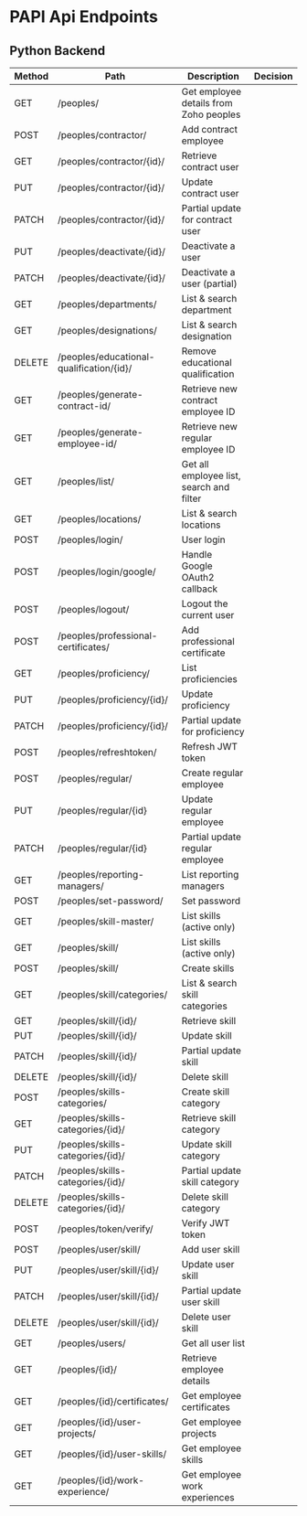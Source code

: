 # PAPI Api Endpoints

## Python Backend

| Method | Path                                     | Description                              | Decision |
| ------ | ---------------------------------------- | ---------------------------------------- | -------- |
| GET    | /peoples/                                | Get employee details from Zoho peoples   |          |
| POST   | /peoples/contractor/                     | Add contract employee                    |          |
| GET    | /peoples/contractor/{id}/                | Retrieve contract user                   |          |
| PUT    | /peoples/contractor/{id}/                | Update contract user                     |          |
| PATCH  | /peoples/contractor/{id}/                | Partial update for contract user         |          |
| PUT    | /peoples/deactivate/{id}/                | Deactivate a user                        |          |
| PATCH  | /peoples/deactivate/{id}/                | Deactivate a user (partial)              |          |
| GET    | /peoples/departments/                    | List & search department                 |          |
| GET    | /peoples/designations/                   | List & search designation                |          |
| DELETE | /peoples/educational-qualification/{id}/ | Remove educational qualification         |          |
| GET    | /peoples/generate-contract-id/           | Retrieve new contract employee ID        |          |
| GET    | /peoples/generate-employee-id/           | Retrieve new regular employee ID         |          |
| GET    | /peoples/list/                           | Get all employee list, search and filter |          |
| GET    | /peoples/locations/                      | List & search locations                  |          |
| POST   | /peoples/login/                          | User login                               |          |
| POST   | /peoples/login/google/                   | Handle Google OAuth2 callback            |          |
| POST   | /peoples/logout/                         | Logout the current user                  |          |
| POST   | /peoples/professional-certificates/      | Add professional certificate             |          |
| GET    | /peoples/proficiency/                    | List proficiencies                       |          |
| PUT    | /peoples/proficiency/{id}/               | Update proficiency                       |          |
| PATCH  | /peoples/proficiency/{id}/               | Partial update for proficiency           |          |
| POST   | /peoples/refreshtoken/                   | Refresh JWT token                        |          |
| POST   | /peoples/regular/                        | Create regular employee                  |          |
| PUT    | /peoples/regular/{id}                    | Update regular employee                  |          |
| PATCH  | /peoples/regular/{id}                    | Partial update regular employee          |          |
| GET    | /peoples/reporting-managers/             | List reporting managers                  |          |
| POST   | /peoples/set-password/                   | Set password                             |          |
| GET    | /peoples/skill-master/                   | List skills (active only)                |          |
| GET    | /peoples/skill/                          | List skills (active only)                |          |
| POST   | /peoples/skill/                          | Create skills                            |          |
| GET    | /peoples/skill/categories/               | List & search skill categories           |          |
| GET    | /peoples/skill/{id}/                     | Retrieve skill                           |          |
| PUT    | /peoples/skill/{id}/                     | Update skill                             |          |
| PATCH  | /peoples/skill/{id}/                     | Partial update skill                     |          |
| DELETE | /peoples/skill/{id}/                     | Delete skill                             |          |
| POST   | /peoples/skills-categories/              | Create skill category                    |          |
| GET    | /peoples/skills-categories/{id}/         | Retrieve skill category                  |          |
| PUT    | /peoples/skills-categories/{id}/         | Update skill category                    |          |
| PATCH  | /peoples/skills-categories/{id}/         | Partial update skill category            |          |
| DELETE | /peoples/skills-categories/{id}/         | Delete skill category                    |          |
| POST   | /peoples/token/verify/                   | Verify JWT token                         |          |
| POST   | /peoples/user/skill/                     | Add user skill                           |          |
| PUT    | /peoples/user/skill/{id}/                | Update user skill                        |          |
| PATCH  | /peoples/user/skill/{id}/                | Partial update user skill                |          |
| DELETE | /peoples/user/skill/{id}/                | Delete user skill                        |          |
| GET    | /peoples/users/                          | Get all user list                        |          |
| GET    | /peoples/{id}/                           | Retrieve employee details                |          |
| GET    | /peoples/{id}/certificates/              | Get employee certificates                |          |
| GET    | /peoples/{id}/user-projects/             | Get employee projects                    |          |
| GET    | /peoples/{id}/user-skills/               | Get employee skills                      |          |
| GET    | /peoples/{id}/work-experience/           | Get employee work experiences            |          |
